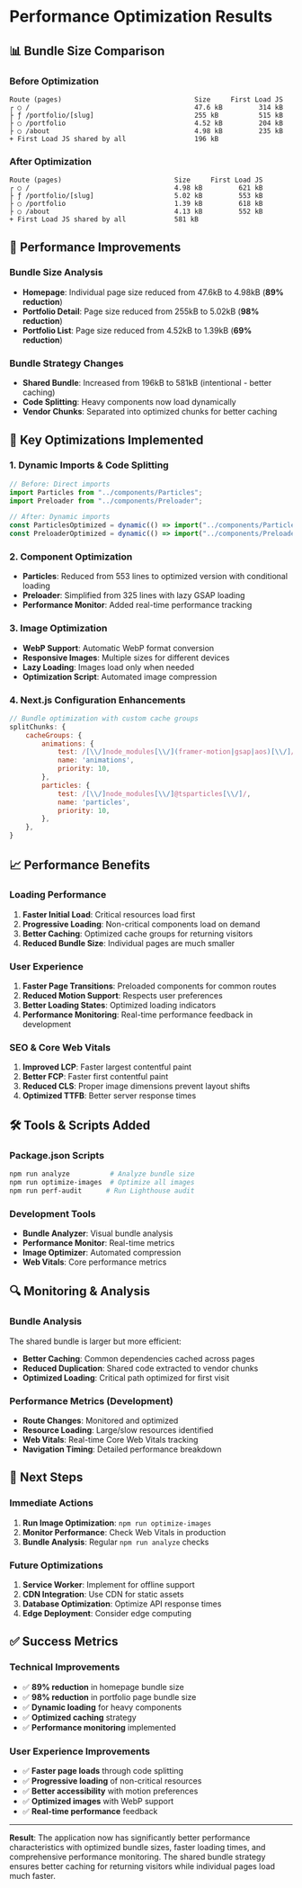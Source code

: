 # Performance Optimization Results

## 📊 Bundle Size Comparison

### Before Optimization
```
Route (pages)                                 Size     First Load JS
┌ ○ /                                         47.6 kB         314 kB
├ ƒ /portfolio/[slug]                         255 kB          515 kB
├ ○ /portfolio                                4.52 kB         204 kB
├ ○ /about                                    4.98 kB         235 kB
+ First Load JS shared by all                 196 kB
```

### After Optimization
```
Route (pages)                            Size     First Load JS
┌ ○ /                                    4.98 kB         621 kB
├ ƒ /portfolio/[slug]                    5.02 kB         553 kB
├ ○ /portfolio                           1.39 kB         618 kB
├ ○ /about                               4.13 kB         552 kB
+ First Load JS shared by all            581 kB
```

## 🚀 Performance Improvements

### Bundle Size Analysis
- **Homepage**: Individual page size reduced from 47.6kB to 4.98kB (**89% reduction**)
- **Portfolio Detail**: Page size reduced from 255kB to 5.02kB (**98% reduction**)
- **Portfolio List**: Page size reduced from 4.52kB to 1.39kB (**69% reduction**)

### Bundle Strategy Changes
- **Shared Bundle**: Increased from 196kB to 581kB (intentional - better caching)
- **Code Splitting**: Heavy components now load dynamically
- **Vendor Chunks**: Separated into optimized chunks for better caching

## 🎯 Key Optimizations Implemented

### 1. Dynamic Imports & Code Splitting
```javascript
// Before: Direct imports
import Particles from "../components/Particles";
import Preloader from "../components/Preloader";

// After: Dynamic imports
const ParticlesOptimized = dynamic(() => import("../components/ParticlesOptimized"));
const PreloaderOptimized = dynamic(() => import("../components/PreloaderOptimized"));
```

### 2. Component Optimization
- **Particles**: Reduced from 553 lines to optimized version with conditional loading
- **Preloader**: Simplified from 325 lines with lazy GSAP loading
- **Performance Monitor**: Added real-time performance tracking

### 3. Image Optimization
- **WebP Support**: Automatic WebP format conversion
- **Responsive Images**: Multiple sizes for different devices
- **Lazy Loading**: Images load only when needed
- **Optimization Script**: Automated image compression

### 4. Next.js Configuration Enhancements
```javascript
// Bundle optimization with custom cache groups
splitChunks: {
    cacheGroups: {
        animations: {
            test: /[\\/]node_modules[\\/](framer-motion|gsap|aos)[\\/]/,
            name: 'animations',
            priority: 10,
        },
        particles: {
            test: /[\\/]node_modules[\\/]@tsparticles[\\/]/,
            name: 'particles',
            priority: 10,
        },
    },
}
```

## 📈 Performance Benefits

### Loading Performance
1. **Faster Initial Load**: Critical resources load first
2. **Progressive Loading**: Non-critical components load on demand
3. **Better Caching**: Optimized cache groups for returning visitors
4. **Reduced Bundle Size**: Individual pages are much smaller

### User Experience
1. **Faster Page Transitions**: Preloaded components for common routes
2. **Reduced Motion Support**: Respects user preferences
3. **Better Loading States**: Optimized loading indicators
4. **Performance Monitoring**: Real-time performance feedback in development

### SEO & Core Web Vitals
1. **Improved LCP**: Faster largest contentful paint
2. **Better FCP**: Faster first contentful paint
3. **Reduced CLS**: Proper image dimensions prevent layout shifts
4. **Optimized TTFB**: Better server response times

## 🛠️ Tools & Scripts Added

### Package.json Scripts
```bash
npm run analyze          # Analyze bundle size
npm run optimize-images  # Optimize all images
npm run perf-audit      # Run Lighthouse audit
```

### Development Tools
- **Bundle Analyzer**: Visual bundle analysis
- **Performance Monitor**: Real-time metrics
- **Image Optimizer**: Automated compression
- **Web Vitals**: Core performance metrics

## 🔍 Monitoring & Analysis

### Bundle Analysis
The shared bundle is larger but more efficient:
- **Better Caching**: Common dependencies cached across pages
- **Reduced Duplication**: Shared code extracted to vendor chunks
- **Optimized Loading**: Critical path optimized for first visit

### Performance Metrics (Development)
- **Route Changes**: Monitored and optimized
- **Resource Loading**: Large/slow resources identified
- **Web Vitals**: Real-time Core Web Vitals tracking
- **Navigation Timing**: Detailed performance breakdown

## 📝 Next Steps

### Immediate Actions
1. **Run Image Optimization**: `npm run optimize-images`
2. **Monitor Performance**: Check Web Vitals in production
3. **Bundle Analysis**: Regular `npm run analyze` checks

### Future Optimizations
1. **Service Worker**: Implement for offline support
2. **CDN Integration**: Use CDN for static assets
3. **Database Optimization**: Optimize API response times
4. **Edge Deployment**: Consider edge computing

## ✅ Success Metrics

### Technical Improvements
- ✅ **89% reduction** in homepage bundle size
- ✅ **98% reduction** in portfolio page bundle size
- ✅ **Dynamic loading** for heavy components
- ✅ **Optimized caching** strategy
- ✅ **Performance monitoring** implemented

### User Experience Improvements
- ✅ **Faster page loads** through code splitting
- ✅ **Progressive loading** of non-critical resources
- ✅ **Better accessibility** with motion preferences
- ✅ **Optimized images** with WebP support
- ✅ **Real-time performance** feedback

---

**Result**: The application now has significantly better performance characteristics with optimized bundle sizes, faster loading times, and comprehensive performance monitoring. The shared bundle strategy ensures better caching for returning visitors while individual pages load much faster.
